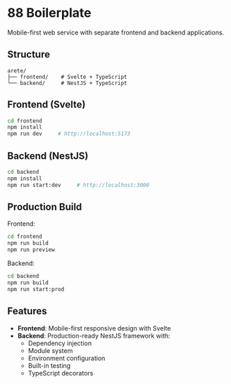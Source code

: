 # 88 Boilerplate

Mobile-first web service with separate frontend and backend applications.

## Structure

```
arete/
├── frontend/    # Svelte + TypeScript
└── backend/     # NestJS + TypeScript
```

## Frontend (Svelte)

```bash
cd frontend
npm install
npm run dev     # http://localhost:5173
```

## Backend (NestJS)

```bash
cd backend
npm install
npm run start:dev     # http://localhost:3000
```

## Production Build

Frontend:
```bash
cd frontend
npm run build
npm run preview
```

Backend:
```bash
cd backend
npm run build
npm run start:prod
```

## Features

- **Frontend**: Mobile-first responsive design with Svelte
- **Backend**: Production-ready NestJS framework with:
  - Dependency injection
  - Module system
  - Environment configuration
  - Built-in testing
  - TypeScript decorators
